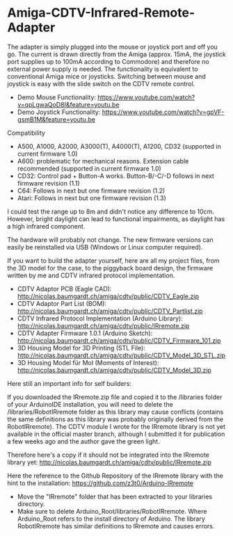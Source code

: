 # Amiga-CDTV-Infrared-Remote-Adapter

The adapter is simply plugged into the mouse or joystick port and off you go. The current is drawn directly from the Amiga (approx. 15mA, the joystick port supplies up to 100mA according to Commodore) and therefore no external power supply is needed. The functionality is equivalent to conventional Amiga mice or joysticks. Switching between mouse and joystick is easy with the slide switch on the CDTV remote control.

- Demo Mouse Functionality: https://www.youtube.com/watch?v=qpLgwaQoD8I&feature=youtu.be
- Demo Joystick Functionality: https://www.youtube.com/watch?v=gpVF-gsmB1M&feature=youtu.be

Compatibility

- A500, A1000, A2000, A3000(T), A4000(T), A1200, CD32 (supported in current firmware 1.0)
- A600: problematic for mechanical reasons. Extension cable recommended (supported in current firmware 1.0)
- CD32: Control pad + Button-A works. Button-B/-C/-D follows in next firmware revision (1.1)
- C64: Follows in next but one firmware revision (1.2)
- Atari: Follows in next but one firmware revision (1.3)

I could test the range up to 8m and didn't notice any difference to 10cm. However, bright daylight can lead to functional impairments, as daylight has a high infrared component.

The hardware will probably not change. The new firmware versions can easily be reinstalled via USB (Windows or Linux computer required).

If you want to build the adapter yourself, here are all my project files, from the 3D model for the case, to the piggyback board design, the firmware written by me and CDTV infrared protocol implementation.

- CDTV Adaptor PCB (Eagle CAD): http://nicolas.baumgardt.ch/amiga/cdtv/public/CDTV_Eagle.zip
- CDTV Adaptor Part List (BOM): http://nicolas.baumgardt.ch/amiga/cdtv/public/CDTV_Partlist.zip
- CDTV Infrared Protocol Implementation (Arduino Library): http://nicolas.baumgardt.ch/amiga/cdtv/public/IRremote.zip
- CDTV Adapter Firmware 1.0.1 (Arduino Sketch): http://nicolas.baumgardt.ch/amiga/cdtv/public/CDTV_Firmware_101.zip
- 3D Housing Model for 3D Printing (STL File): http://nicolas.baumgardt.ch/amiga/cdtv/public/CDTV_Model_3D_STL.zip
- 3D Housing Model für MoI (Moments of Interest): http://nicolas.baumgardt.ch/amiga/cdtv/public/CDTV_Model_3D.zip

Here still an important info for self builders:

If you downloaded the IRremote.zip file and copied it to the /libraries folder of your ArduinoIDE installation, you will need to delete the /libraries/RobotIRremote folder as this library may cause conflicts (contains the same definitions as this library was probably originally derived from the RobotIRremote). The CDTV module I wrote for the IRremote library is not yet available in the official master branch, although I submitted it for publication a few weeks ago and the author gave the green light.

Therefore here's a copy if it should not be integrated into the IRremote library yet: http://nicolas.baumgardt.ch/amiga/cdtv/public/IRremote.zip

Here the reference to the Github Repository of the IRremote library with the hint to the installation:
https://github.com/z3t0/Arduino-IRremote

- Move the "IRremote" folder that has been extracted to your libraries directory.
- Make sure to delete Arduino_Root/libraries/RobotIRremote. Where Arduino_Root refers to the install directory of Arduino. The library RobotIRremote has similar definitions to IRremote and causes errors.
